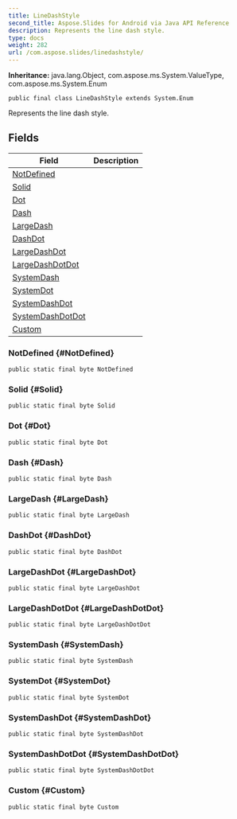 ```yaml
---
title: LineDashStyle
second_title: Aspose.Slides for Android via Java API Reference
description: Represents the line dash style.
type: docs
weight: 282
url: /com.aspose.slides/linedashstyle/
---
```

**Inheritance:**
java.lang.Object, com.aspose.ms.System.ValueType, com.aspose.ms.System.Enum
```
public final class LineDashStyle extends System.Enum
```

Represents the line dash style.
## Fields

| Field | Description |
| --- | --- |
| [NotDefined](#NotDefined) |  |
| [Solid](#Solid) |  |
| [Dot](#Dot) |  |
| [Dash](#Dash) |  |
| [LargeDash](#LargeDash) |  |
| [DashDot](#DashDot) |  |
| [LargeDashDot](#LargeDashDot) |  |
| [LargeDashDotDot](#LargeDashDotDot) |  |
| [SystemDash](#SystemDash) |  |
| [SystemDot](#SystemDot) |  |
| [SystemDashDot](#SystemDashDot) |  |
| [SystemDashDotDot](#SystemDashDotDot) |  |
| [Custom](#Custom) |  |
### NotDefined {#NotDefined}
```
public static final byte NotDefined
```




### Solid {#Solid}
```
public static final byte Solid
```




### Dot {#Dot}
```
public static final byte Dot
```




### Dash {#Dash}
```
public static final byte Dash
```




### LargeDash {#LargeDash}
```
public static final byte LargeDash
```




### DashDot {#DashDot}
```
public static final byte DashDot
```




### LargeDashDot {#LargeDashDot}
```
public static final byte LargeDashDot
```




### LargeDashDotDot {#LargeDashDotDot}
```
public static final byte LargeDashDotDot
```




### SystemDash {#SystemDash}
```
public static final byte SystemDash
```




### SystemDot {#SystemDot}
```
public static final byte SystemDot
```




### SystemDashDot {#SystemDashDot}
```
public static final byte SystemDashDot
```




### SystemDashDotDot {#SystemDashDotDot}
```
public static final byte SystemDashDotDot
```




### Custom {#Custom}
```
public static final byte Custom
```




